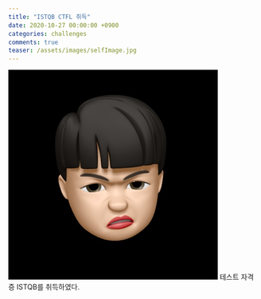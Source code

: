 ```yaml
---
title: "ISTQB CTFL 취득"
date: 2020-10-27 00:00:00 +0900
categories: challenges
comments: true
teaser: /assets/images/selfImage.jpg
---
```

<img src="/assets/images/selfImage.jpg">
테스트 자격증 ISTQB를 취득하였다.
